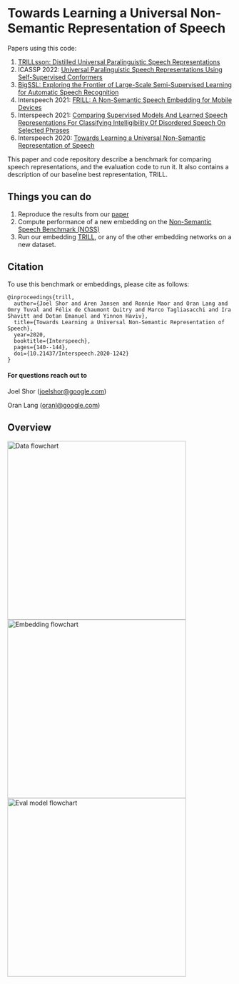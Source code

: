 # Towards Learning a Universal Non-Semantic Representation of Speech

Papers using this code:

1. [TRILLsson: Distilled Universal Paralinguistic Speech Representations](https://arxiv.org/abs/2203.00236)
1. ICASSP 2022: [Universal Paralinguistic Speech Representations Using Self-Supervised Conformers](https://arxiv.org/abs/2110.04621)
1. [BigSSL: Exploring the Frontier of Large-Scale Semi-Supervised Learning for Automatic Speech Recognition](https://arxiv.org/abs/2109.13226)
1. Interspeech 2021: [FRILL: A Non-Semantic Speech Embedding for Mobile Devices](https://arxiv.org/abs/2011.04609)
1. Interspeech 2021: [Comparing Supervised Models And Learned Speech Representations For Classifying Intelligibility Of Disordered Speech On Selected Phrases](https://arxiv.org/abs/2107.03985)
1. Interspeech 2020: [Towards Learning a Universal Non-Semantic Representation of Speech](https://arxiv.org/abs/2002.12764)


This paper and code repository describe a benchmark for comparing speech representations,
and the evaluation code to run it. It also contains a description of our baseline
best representation, TRILL.

## Things you can do

1. Reproduce the results from our [paper](https://arxiv.org/abs/2002.12764)
1. Compute performance of a new embedding on the [Non-Semantic Speech
   Benchmark (NOSS)](https://www.tensorflow.org/datasets/catalog/overview#audio)
1. Run our embedding [TRILL](https://aihub.cloud.google.com/s?q=nonsemantic-speech-benchmark),
   or any of the other embedding networks on a new dataset.

## Citation
To use this benchmark or embeddings, please cite as follows:

```
@inproceedings{trill,
  author={Joel Shor and Aren Jansen and Ronnie Maor and Oran Lang and Omry Tuval and Félix de Chaumont Quitry and Marco Tagliasacchi and Ira Shavitt and Dotan Emanuel and Yinnon Haviv},
  title={Towards Learning a Universal Non-Semantic Representation of Speech},
  year=2020,
  booktitle={Interspeech},
  pages={140--144},
  doi={10.21437/Interspeech.2020-1242}
}
```

#### For questions reach out to

Joel Shor ([joelshor@google.com](mailto:joelshor@google.com))

Oran Lang ([oranl@google.com](mailto:oranl@google.com))

## Overview

<img src="https://github.com/google-research/google-research/raw/master/non_semantic_speech_benchmark/images/data_flowchart.png" alt="Data flowchart" width="400">

<img src="https://github.com/google-research/google-research/raw/master/non_semantic_speech_benchmark/images/embedding_flowchart.png" alt="Embedding flowchart" width="400">

<img src="https://github.com/google-research/google-research/raw/master/non_semantic_speech_benchmark/images/eval_model_flowchart.png" alt="Eval model flowchart" width="400">

